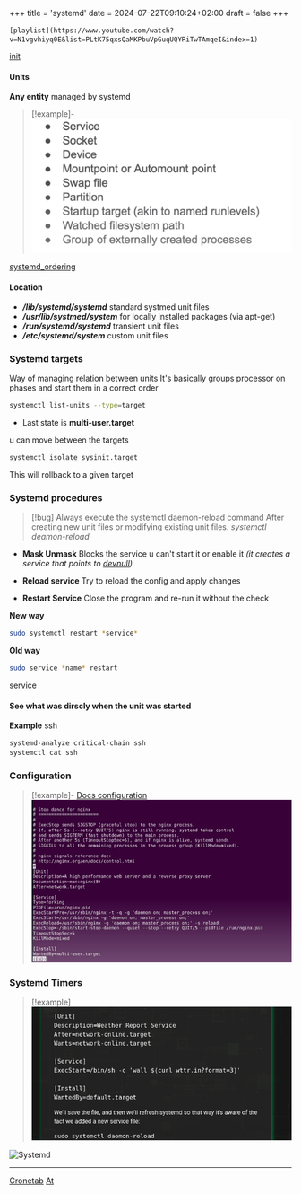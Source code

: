 +++
title = 'systemd'
date = 2024-07-22T09:10:24+02:00
draft = false
+++

    [playlist](https://www.youtube.com/watch?v=N1vgvhiyq0E&list=PLtK75qxsQaMKPbuVpGuqUQYRiTwTAmqeI&index=1)
[init](/init.md)

#### Units 
**Any entity** managed by systemd
>[!example]-
>![Pasted_image_20240514192234.png](/static/Pasted_image_20240514192234.png)



[systemd_ordering](/systemd_ordering.md)


#### Location 

- ***/lib/systemd/systemd*** 
	 standard systmed unit files
- ***/usr/lib/systmed/system*** 
		for locally installed packages (via apt-get)
- ***/run/systemd/systemd***
	transient unit files
- ***/etc/systemd/system***
	custom unit files
	


### Systemd targets 
Way of managing relation between units
It's basically groups processor on phases and start them in a correct order

```bash
systemctl list-units --type=target
```


- Last state is **multi-user.target**


u can move between the targets 
```bash
systemctl isolate sysinit.target
```

This will rollback to a given target
### Systemd procedures

>[!bug] Always execute the systemctl daemon-reload command
> After creating new unit files or modifying existing unit files. 
>*systemctl deamon-reload*

- **Mask Unmask**
	Blocks the service u can't start it or enable it 
	*(it creates a service that points to [devnull](/obisdian_ntoes/scriptss/devnull.md))*

- **Reload service**
	Try to reload the config and apply changes

- **Restart Service**
	Close the program and re-run it without the check

**New way**
```bash
sudo systemctl restart *service*
```
**Old way**
```bash
sudo service *name* restart 
```

[service](/obisdian_ntoes/notes_obsidian/Linux/service.md)



#### See what was dirscly when the unit was started

**Example** ssh

```bash
systemd-analyze critical-chain ssh
systemctl cat ssh
```




### Configuration
>[!example]- [Docs configuration](https://access.redhat.com/documentation/enus/red_hat_enterprise_linux/8/html-single/using_systemd_unit_files_to_customize_and_optimize_your_system/indexj)
>![Pasted_image_20240514205706.png](/static/Pasted_image_20240514205706.png)





### Systemd Timers
>[!example]
>![Pasted_image_20240514231948.png](/static/Pasted_image_20240514231948.png)

![Systemd](https://www.youtube.com/watch?v=n6BuUgkZ5T0)






--- 
[Cronetab](/obisdian_ntoes/scriptss/Cronetab.md) [At](/obisdian_ntoes/scriptss/At.md)
